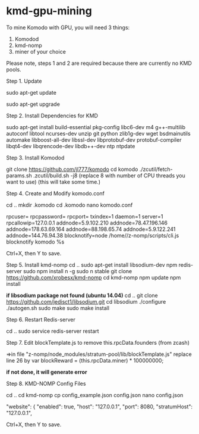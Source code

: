 # kmd-gpu-mining

To mine Komodo with GPU, you will need 3 things:

1. Komodod
2. kmd-nomp
3. miner of your choice 

Please note, steps 1 and 2 are required because there are currently no KMD pools. 


Step 1. Update

sudo apt-get update

sudo apt-get upgrade


Step 2. Install Dependencies for KMD

sudo apt-get install build-essential pkg-config libc6-dev m4 g++-multilib autoconf libtool ncurses-dev unzip git python zlib1g-dev wget bsdmainutils automake libboost-all-dev libssl-dev libprotobuf-dev protobuf-compiler libqt4-dev libqrencode-dev libdb++-dev ntp ntpdate


Step 3. Install Komodod

git clone https://github.com/jl777/komodo
cd komodo
./zcutil/fetch-params.sh
.zcutil/build.sh -j8   (replace 8 with number of CPU threads you want to use) (this will take some time.)


Step 4. Create and Modify komodo.conf

cd ..
mkdir .komodo
cd .komodo
nano komodo.conf

rpcuser=<yourRpcUserName>
rpcpassword=<yourRpcPassword>
rpcport=<YourRpcPort>
txindex=1
daemon=1
server=1
rpcallowip=127.0.0.1
addnode=5.9.102.210
addnode=78.47.196.146
addnode=178.63.69.164
addnode=88.198.65.74
addnode=5.9.122.241
addnode=144.76.94.38
blocknotify=node /home/<user>/z-nomp/scripts/cli.js blocknotify komodo %s

Ctrl+X, then Y to save. 


Step 5. Install kmd-nomp
cd ..
sudo apt-get install libsodium-dev npm redis-server
sudo npm install n -g
sudo n stable
git clone https://github.com/xrobesx/kmd-nomp
cd kmd-nomp
npm update
npm install

**if libsodium package not found (ubuntu 14.04)**
cd ..
git clone https://github.com/jedisct1/libsodium.git
cd libsodium
./configure
./autogen.sh
sudo make
sudo make install


Step 6. Restart Redis-server

cd ..
sudo service redis-server restart


Step 7. Edit blockTemplate.js to remove this.rpcData.founders (from zcash)

=>in file "z-nomp/node_modules/stratum-pool/lib/blockTemplate.js"
replace line 26 by
var blockReward = (this.rpcData.miner) * 100000000;

**if not done, it will generate error**


Step 8. KMD-NOMP Config Files

cd ..
cd kmd-nomp
cp config_example.json config.json
nano config.json

"website": {
        "enabled": true,
        "host": "127.0.0.1",
        "port": 8080,
        "stratumHost": "127.0.0.1",

Ctrl+X, then Y to save.







